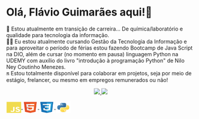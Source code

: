 # Olá, Flávio Guimarães aqui!👋

🔭 Estou atualmente em transição de carreira... De química/laboratório e qualidade para tecnologia da informação.
<br>
📖🤓 Eu estou atualmente cursando Gestão da Tecnologia da Informação e para aproveitar o período de férias estou
fazendo Bootcamp de Java Script na DIO, além de cursar (no momento em pausa) linguagem Python na UDEMY com 
auxílio do livro "introdução à programação Python" de Nilo Ney Coutinho Menezes.
<br>
🔛 Estou totalmente disponível para colaborar em projetos, seja por meio de estágio, frelancer, ou mesmo em empregos remunerados ou não! 
<div align="center">
  <a href="https://github.com/StudentTI">
  <img height="180em" src="https://github-readme-stats.vercel.app/api?username=StudentTI&show_icons=true&theme=dark&include_all_commits=true&count_private=true"/>
  <img height="180em" src="https://github-readme-stats.vercel.app/api/top-langs/?username=StudentTI&layout=compact&langs_count=7&theme=dark"/>
</div>
</div>
  <div style="display: inline_block"><br>
  <img align="center" alt="Flavio-Js" height="30" width="40" src="https://raw.githubusercontent.com/devicons/devicon/master/icons/javascript/javascript-plain.svg">
  <img align="center" alt="Flavio-HTML" height="30" width="40" src="https://raw.githubusercontent.com/devicons/devicon/master/icons/html5/html5-original.svg">
  <img align="center" alt="Flavio-CSS" height="30" width="40" src="https://raw.githubusercontent.com/devicons/devicon/master/icons/css3/css3-original.svg">
  <img align="center" alt="Flavio-Python" height="30" width="40" src="https://raw.githubusercontent.com/devicons/devicon/master/icons/python/python-original.svg">
</div>

